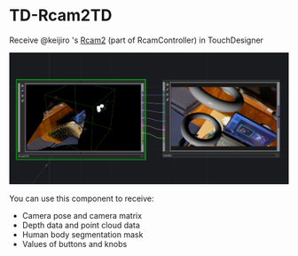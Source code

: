 # TD-Rcam2TD

Receive @keijiro 's [Rcam2](https://github.com/keijiro/Rcam2) (part of RcamController) in TouchDesigner

![](img/screen.png)

You can use this component to receive:
- Camera pose and camera matrix
- Depth data and point cloud data
- Human body segmentation mask
- Values of buttons and knobs